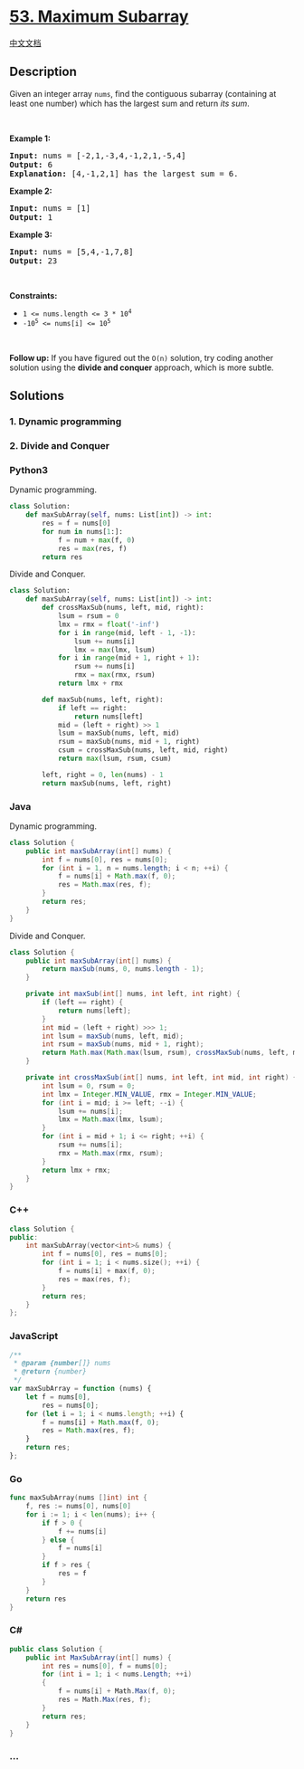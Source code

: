 # [53. Maximum Subarray](https://leetcode.com/problems/maximum-subarray)

[中文文档](/solution/0000-0099/0053.Maximum%20Subarray/README.md)

## Description

<p>Given an integer array <code>nums</code>, find the contiguous subarray (containing at least one number) which has the largest sum and return <em>its sum</em>.</p>

<p>&nbsp;</p>
<p><strong>Example 1:</strong></p>

<pre>
<strong>Input:</strong> nums = [-2,1,-3,4,-1,2,1,-5,4]
<strong>Output:</strong> 6
<strong>Explanation:</strong> [4,-1,2,1] has the largest sum = 6.
</pre>

<p><strong>Example 2:</strong></p>

<pre>
<strong>Input:</strong> nums = [1]
<strong>Output:</strong> 1
</pre>

<p><strong>Example 3:</strong></p>

<pre>
<strong>Input:</strong> nums = [5,4,-1,7,8]
<strong>Output:</strong> 23
</pre>

<p>&nbsp;</p>
<p><strong>Constraints:</strong></p>

<ul>
	<li><code>1 &lt;= nums.length &lt;= 3 * 10<sup>4</sup></code></li>
	<li><code>-10<sup>5</sup> &lt;= nums[i] &lt;= 10<sup>5</sup></code></li>
</ul>

<p>&nbsp;</p>
<strong>Follow up:</strong> If you have figured out the <code>O(n)</code> solution, try coding another solution using the <strong>divide and conquer</strong> approach, which is more subtle.

## Solutions

### 1. Dynamic programming

### 2. Divide and Conquer

<!-- tabs:start -->

### **Python3**

Dynamic programming.

```python
class Solution:
    def maxSubArray(self, nums: List[int]) -> int:
        res = f = nums[0]
        for num in nums[1:]:
            f = num + max(f, 0)
            res = max(res, f)
        return res
```

Divide and Conquer.

```python
class Solution:
    def maxSubArray(self, nums: List[int]) -> int:
        def crossMaxSub(nums, left, mid, right):
            lsum = rsum = 0
            lmx = rmx = float('-inf')
            for i in range(mid, left - 1, -1):
                lsum += nums[i]
                lmx = max(lmx, lsum)
            for i in range(mid + 1, right + 1):
                rsum += nums[i]
                rmx = max(rmx, rsum)
            return lmx + rmx

        def maxSub(nums, left, right):
            if left == right:
                return nums[left]
            mid = (left + right) >> 1
            lsum = maxSub(nums, left, mid)
            rsum = maxSub(nums, mid + 1, right)
            csum = crossMaxSub(nums, left, mid, right)
            return max(lsum, rsum, csum)

        left, right = 0, len(nums) - 1
        return maxSub(nums, left, right)
```

### **Java**

Dynamic programming.

```java
class Solution {
    public int maxSubArray(int[] nums) {
        int f = nums[0], res = nums[0];
        for (int i = 1, n = nums.length; i < n; ++i) {
            f = nums[i] + Math.max(f, 0);
            res = Math.max(res, f);
        }
        return res;
    }
}
```

Divide and Conquer.

```java
class Solution {
    public int maxSubArray(int[] nums) {
        return maxSub(nums, 0, nums.length - 1);
    }

    private int maxSub(int[] nums, int left, int right) {
        if (left == right) {
            return nums[left];
        }
        int mid = (left + right) >>> 1;
        int lsum = maxSub(nums, left, mid);
        int rsum = maxSub(nums, mid + 1, right);
        return Math.max(Math.max(lsum, rsum), crossMaxSub(nums, left, mid, right));
    }

    private int crossMaxSub(int[] nums, int left, int mid, int right) {
        int lsum = 0, rsum = 0;
        int lmx = Integer.MIN_VALUE, rmx = Integer.MIN_VALUE;
        for (int i = mid; i >= left; --i) {
            lsum += nums[i];
            lmx = Math.max(lmx, lsum);
        }
        for (int i = mid + 1; i <= right; ++i) {
            rsum += nums[i];
            rmx = Math.max(rmx, rsum);
        }
        return lmx + rmx;
    }
}
```

### **C++**

```cpp
class Solution {
public:
    int maxSubArray(vector<int>& nums) {
        int f = nums[0], res = nums[0];
        for (int i = 1; i < nums.size(); ++i) {
            f = nums[i] + max(f, 0);
            res = max(res, f);
        }
        return res;
    }
};
```

### **JavaScript**

```js
/**
 * @param {number[]} nums
 * @return {number}
 */
var maxSubArray = function (nums) {
    let f = nums[0],
        res = nums[0];
    for (let i = 1; i < nums.length; ++i) {
        f = nums[i] + Math.max(f, 0);
        res = Math.max(res, f);
    }
    return res;
};
```

### **Go**

```go
func maxSubArray(nums []int) int {
    f, res := nums[0], nums[0]
    for i := 1; i < len(nums); i++ {
        if f > 0 {
            f += nums[i]
        } else {
            f = nums[i]
        }
        if f > res {
            res = f
        }
    }
    return res
}
```

### **C#**

```cs
public class Solution {
    public int MaxSubArray(int[] nums) {
        int res = nums[0], f = nums[0];
        for (int i = 1; i < nums.Length; ++i)
        {
            f = nums[i] + Math.Max(f, 0);
            res = Math.Max(res, f);
        }
        return res;
    }
}
```

### **...**

```

```

<!-- tabs:end -->
